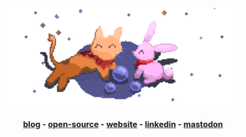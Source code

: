 <div align="center">

<img src="banner.png" height="200" alt="drawing">

### [blog](https://dev.to/hitblast) - [open-source](https://github.com/hitblast?tab=repositories) - [website](https://hitblastis.me/) - [linkedin](https://www.linkedin.com/in/hitblast/) - [mastodon](https://fosstodon.org/@hitblast)

</div>

